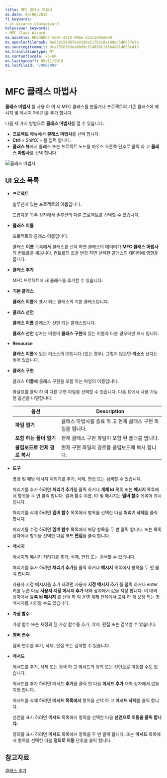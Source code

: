 ```yaml
---
title: MFC 클래스 마법사
ms.date: 09/06/2019
f1_keywords:
- vc.wizards.classwizard
helpviewer_keywords:
- MFC Class Wizard
ms.assetid: 8b0dd867-5d07-4214-99be-2a1c1995e6d9
ms.openlocfilehash: be829156d8fea8188a217b2c0a189ac5d6057a7e
ms.sourcegitcommit: 3caf5261b3ea80d9cf14038c116ba981d655cd13
ms.translationtype: MT
ms.contentlocale: ko-KR
ms.lasthandoff: 09/11/2019
ms.locfileid: "70907990"
---
```

# <a name="mfc-class-wizard"></a>MFC 클래스 마법사

**클래스 마법사** 를 사용 하 여 새 MFC 클래스를 만들거나 프로젝트의 기존 클래스에 메시지 및 메시지 처리기를 추가 합니다.

다음 세 가지 방법으로 **클래스 마법사**를 열 수 있습니다.

- **프로젝트** 메뉴에서 **클래스 마법사**를 선택 합니다.
- **Ctrl** > ShiftX > 를 입력 합니다.
- **클래스 뷰**에서 클래스 또는 프로젝트 노드를 마우스 오른쪽 단추로 클릭 하 고 **클래스 마법사**를 선택 합니다.

![클래스 마법사](media/class-wizard.png "MFC 클래스 마법사")

## <a name="uielement-list"></a>UI 요소 목록

- **프로젝트**

   솔루션에 있는 프로젝트의 이름입니다.

   드롭다운 목록 상자에서 솔루션의 다른 프로젝트를 선택할 수 있습니다.

- **클래스 이름**

   프로젝트의 클래스 이름입니다.

   클래스 **이름** 목록에서 클래스를 선택 하면 클래스의 데이터가 **MFC 클래스 마법사**의 컨트롤을 채웁니다. 컨트롤의 값을 변경 하면 선택한 클래스의 데이터에 영향을 줍니다.

- **클래스 추가**

   MFC 프로젝트에 새 클래스를 추가할 수 있습니다.

- **기본 클래스**

   **클래스 이름**에 표시 되는 클래스의 기본 클래스입니다.

- **클래스 선언**

   **클래스 이름** 클래스가 선언 되는 클래스입니다.

   **클래스 선언** 상자는 이름이 **클래스 구현**에 있는 이름과 다른 경우에만 표시 됩니다.

- **Resource**

   **클래스 이름**에 있는 리소스의 ID입니다 (있는 경우). 그렇지 않으면 **리소스** 상자는 비어 있습니다.

- **클래스 구현**

   클래스 **이름**에 클래스 구현을 포함 하는 파일의 이름입니다.

   화살표를 클릭 하 여 다른 구현 파일을 선택할 수 있습니다. 다음 표에서 사용 가능한 옵션을 나열합니다.

   |옵션|Description|
   |------------|-----------------|
   |**파일 열기**|클래스 마법사를 종료 하 고 현재 클래스 구현 파일을 엽니다.|
   |**포함 하는 폴더 열기**|현재 클래스 구현 파일이 포함 된 폴더를 엽니다.|
   |**클립보드로 전체 경로 복사**|현재 구현 파일의 경로를 클립보드에 복사 합니다.|

- **도구**

   명령 및 해당 메시지 처리기를 추가, 삭제, 편집 또는 검색할 수 있습니다.

   처리기를 추가 하려면 **처리기 추가**를 클릭 하거나 **개체 Id** 목록 또는 **메시지** 목록에서 항목을 두 번 클릭 합니다. 결과 함수 이름, ID 및 메시지는 **멤버 함수** 목록에 표시 됩니다.

   처리기를 삭제 하려면 **멤버 함수** 목록에서 항목을 선택한 다음 **처리기 삭제**를 클릭 합니다.

   처리기를 수정 하려면 **멤버 함수** 목록에서 해당 항목을 두 번 클릭 합니다. 또는 목록 상자에서 항목을 선택한 다음 **코드 편집**을 클릭 합니다.

- **메시지**

   메시지와 메시지 처리기를 추가, 삭제, 편집 또는 검색할 수 있습니다.

   처리기를 추가 하려면 **처리기 추가**를 클릭 하거나 **메시지** 목록에서 항목을 두 번 클릭 합니다.

   사용자 지정 메시지를 추가 하려면 사용자 **지정 메시지 추가** 를 클릭 하거나 enter 키를 누른 다음 **사용자 지정 메시지 추가** 대화 상자에서 값을 지정 합니다. 이 대화 상자에서 **등록 된 메시지** 를 선택 하 여 운영 체제 전체에서 고유 하 게 보장 되는 창 메시지를 처리할 수도 있습니다.

- **가상 함수**

   가상 함수 또는 재정의 된 가상 함수를 추가, 삭제, 편집 또는 검색할 수 있습니다.

- **멤버 변수**

   멤버 변수를 추가, 삭제, 편집 또는 검색할 수 있습니다.

- **메서드**

   메서드를 추가, 삭제 또는 검색 하 고 메서드의 정의 또는 선언으로 이동할 수도 있습니다.

   메서드를 추가 하려면 메서드 **추가**를 클릭 한 다음 **메서드 추가** 대화 상자에서 값을 지정 합니다.

   메서드를 삭제 하려면 **메서드 목록에서** 항목을 선택 하 고 **메서드 삭제**를 클릭 합니다.

   선언을 표시 하려면 **메서드** 목록에서 항목을 선택한 다음 **선언으로 이동을 클릭 합니다.**

   정의를 표시 하려면 **메서드** 목록에서 항목을 두 번 클릭 합니다. 또는 **메서드** 목록에서 항목을 선택한 다음 **정의로 이동** 단추를 클릭 합니다.

## <a name="see-also"></a>참고자료

[클래스 추가](../../ide/adding-a-class-visual-cpp.md)
